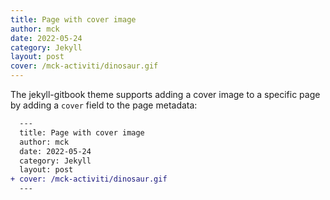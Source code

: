 ```yaml
---
title: Page with cover image
author: mck
date: 2022-05-24
category: Jekyll
layout: post
cover: /mck-activiti/dinosaur.gif
---
```


The jekyll-gitbook theme supports adding a cover image to a specific page by adding
a `cover` field to the page metadata:

```diff
  ---
  title: Page with cover image
  author: mck
  date: 2022-05-24
  category: Jekyll
  layout: post
+ cover: /mck-activiti/dinosaur.gif
  ---
```
